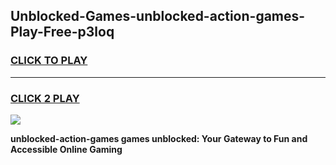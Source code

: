 
## Unblocked-Games-unblocked-action-games-Play-Free-p3loq
<h3>
<a href="https://premium76.site?title=unblocked-action-games&ref=18A1">CLICK TO PLAY</a></h3>
<hr>

<h3>
<a href="https://premium76.site?title=unblocked-action-games&ref=18A1">CLICK 2 PLAY</a>
  
</h3>

<a href="https://premium76.site?title=unblocked-action-games&ref=18A1"><img src="https://clearcache.store/games.png"></a>


**unblocked-action-games games unblocked: Your Gateway to Fun and Accessible Online Gaming**
